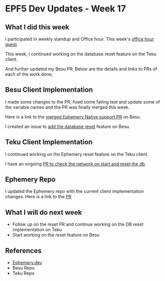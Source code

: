 # EPF5 Dev Updates - Week 17

## What I did this week
I participated in weekly standup and Office hour. This week's [office hour guest](https://github.com/eth-protocol-fellows/cohort-five/issues/472).

This week, I continued working on the database reset feature on the Teku client. 

And further updated my Besu PR. Below are the details and links to PRs of each of the work done;

## Besu Client Implementation
I made some changes to the PR, fixed some failing test and update some of the variable names and the PR was finally merged this week.

Here is a link to the [merged Ephemery Native support PR](https://github.com/hyperledger/besu/pull/7563/) on Besu.

I created an issue to [add the database reset](https://github.com/hyperledger/besu/issues/7736) feature on Besu.

## Teku Client Implementation
I continued working on the Ephemery reset feature on the Teku client.

I have an ongoing [PR to check the network on start and reset the db](https://github.com/Consensys/teku/pull/8642/).


## Ephemery Repo
I updated the Ephemery repo with the current client implementation changes. Here is a link to the [PR](https://github.com/ephemery-testnet/ephemery-resources/pull/12)

## What I will do next week
- Follow up on the reset PR and continue working on the DB reset implementation on Teku
- Start working on the reset feature on Besu


## References
- [Ephemery.dev](ephemery.dev)
- Besu Repo
- Teku Repo